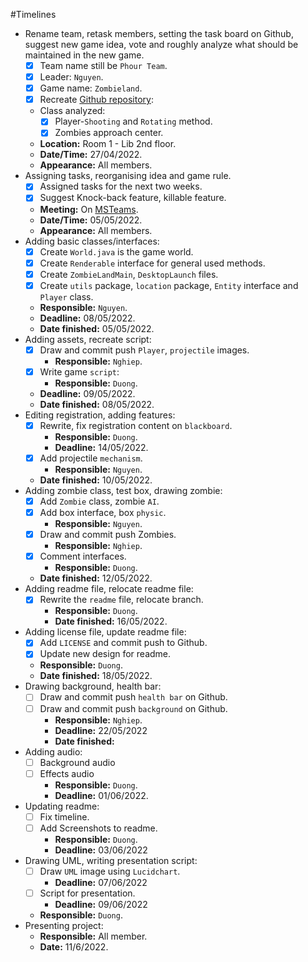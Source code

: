 #Timelines
- Rename team, retask members, setting the task board on Github, suggest new game idea, vote and roughly analyze what should be maintained in the new game.
    - [x] Team name still be `Phour Team`.
    - [x] Leader: `Nguyen`.
    - [x] Game name: `Zombieland`.
    - [x] Recreate [Github repository](https://github.com/PlayerNguyen/ZombieLand):
    - Class analyzed:
        - [x] Player-`Shooting` and `Rotating` method.
        - [x] Zombies approach center.
    - **Location:** Room 1 - Lib 2nd floor.
    - **Date/Time:** 27/04/2022.
    - **Appearance:** All members.
- Assigning tasks, reorganising idea and game rule.
    - [x] Assigned tasks for the next two weeks.
    - [x] Suggest Knock-back feature, killable feature.
    - **Meeting:** On [MSTeams](https://teams.microsoft.com/l/team/19%3aeKkO6mZdgjmUwMPQlUDVVQ9SxeB6TPQAKjFwk3CwYss1%40thread.tacv2/conversations?groupId=797254db-2fe9-4dd0-8756-d4045856e172&tenantId=a7380202-eb54-415a-9b66-4d9806cfab42).
    - **Date/Time:** 05/05/2022.
    - **Appearance:** All members.
- Adding basic classes/interfaces:
    - [x] Create `World.java` is the game world.
    - [x] Create `Renderable` interface for general used methods.
    - [x] Create `ZombieLandMain`, `DesktopLaunch` files.
    - [x] Create `utils` package, `location` package, `Entity` interface and `Player` class.
    - **Responsible:** `Nguyen`.
    - **Deadline:** 08/05/2022.
    - **Date finished:** 05/05/2022.
- Adding assets, recreate script:
    - [x] Draw and commit push `Player`, `projectile` images.
        - **Responsible:** `Nghiep`.
    - [x] Write game `script`:
        - **Responsible:** `Duong`.
    - **Deadline:** 09/05/2022.
    - **Date finished:** 08/05/2022.
- Editing registration, adding features:
    - [x] Rewrite, fix registration content on `blackboard`.
        - **Responsible:** `Duong`.
        - **Deadline:** 14/05/2022.
    - [x] Add projectile `mechanism`.
        - **Responsible:** `Nguyen`.
    - **Date finished:** 10/05/2022.
- Adding zombie class, test box, drawing zombie:
    - [x] Add `Zombie` class, zombie `AI`.
    - [x] Add box interface, box `physic`.
        - **Responsible:** `Nguyen`.
    - [x] Draw and commit push Zombies.
        - **Responsible:** `Nghiep`.
    - [x] Comment interfaces.
        - **Responsible:** `Duong`.
    - **Date finished:** 12/05/2022.
- Adding readme file, relocate readme file:
    - [x] Rewrite the `readme` file, relocate branch.
        - **Responsible:** `Duong`.
        - **Date finished:** 16/05/2022.
- Adding license file, update readme file:
    - [x] Add `LICENSE` and commit push to Github.
    - [x] Update new design for readme.
    - **Responsible:** `Duong`.
    - **Date finished:** 18/05/2022.
- Drawing background, health bar:
    - [ ] Draw and commit push `health bar` on Github.
    - [ ] Draw and commit push `background` on Github.
        - **Responsible:** `Nghiep`.
        - **Deadline:** 22/05/2022
        - **Date finished:**
- Adding audio:
    - [ ] Background audio
    - [ ] Effects audio
        - **Responsible:** `Duong`.
        - **Deadline:** 01/06/2022.
- Updating readme:
    - [ ] Fix timeline.
    - [ ] Add Screenshots to readme.
        - **Responsible:** `Duong`.
        - **Deadline:** 03/06/2022
- Drawing UML, writing presentation script:
    - [ ] Draw `UML` image using `Lucidchart`.
        - **Deadline:** 07/06/2022
    - [ ] Script for presentation.
        - **Deadline:** 09/06/2022
    - **Responsible:** `Duong`.
- Presenting project:
    - **Responsible:** All member.
    - **Date:** 11/6/2022.